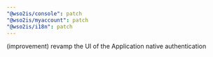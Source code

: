 ```yaml
---
"@wso2is/console": patch
"@wso2is/myaccount": patch
"@wso2is/i18n": patch
---
```


(improvement) revamp the UI of the Application native authentication
